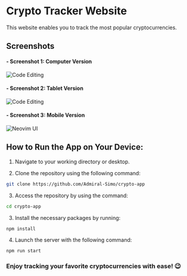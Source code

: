 # Crypto Tracker Website

This website enables you to track the most popular cryptocurrencies.

## Screenshots

#### - Screenshot 1: Computer Version
![Code Editing](https://i.postimg.cc/y6LCYHdL/Screenshot-2024-01-24-at-15-54-32.png)

#### - Screenshot 2: Tablet Version
![Code Editing](https://i.postimg.cc/GhprkpV0/Screenshot-2024-01-24-at-15-53-08.png)

#### - Screenshot 3: Mobile Version
![Neovim UI](https://i.postimg.cc/bwsyjv90/Screenshot-2024-01-24-at-15-51-30.png)

## How to Run the App on Your Device:

1. Navigate to your working directory or desktop.

2. Clone the repository using the following command:

```bash
git clone https://github.com/Admiral-Simo/crypto-app
```

3. Access the repository by using the command:

```bash
cd crypto-app
```

3. Install the necessary packages by running:

```bash
npm install
```

4. Launch the server with the following command:

```bash
npm run start
```

### Enjoy tracking your favorite cryptocurrencies with ease! 😉
